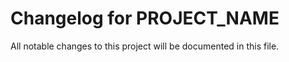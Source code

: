 # Changelog for __PROJECT_NAME__

All notable changes to this project will be documented in this file.
